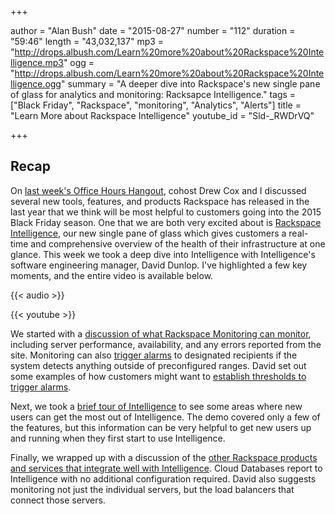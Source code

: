 +++

author = "Alan Bush"
date = "2015-08-27"
number = "112"
duration = "59:46"
length = "43,032,137"
mp3 = "http://drops.albush.com/Learn%20more%20about%20Rackspace%20Intelligence.mp3"
ogg = "http://drops.albush.com/Learn%20more%20about%20Rackspace%20Intelligence.ogg"
summary = "A deeper dive into Rackspace's new single pane of glass for analytics and monitoring: Racksapce Intelligence."
tags = ["Black Friday", "Rackspace", "monitoring", "Analytics", "Alerts"]
title = "Learn More about Rackspace Intelligence"
youtube_id = "Sld-_RWDrVQ"

+++

## Recap

On [last week's Office Hours Hangout](http://www.rackspace.com/blog/black-friday-is-coming/), cohost Drew Cox and I discussed several new tools, features, and products Rackspace has released in the last year that we think will be most helpful to customers going into the 2015 Black Friday season. One that we are both very excited about is [Rackspace Intelligence](http://www.rackspace.com/blog/rackspace-intelligence-new-features/), our new single pane of glass which gives customers a real-time and comprehensive overview of the health of their infrastructure at one glance. This week we took a deep dive into Intelligence with Intelligence's software engineering manager, David Dunlop. I've highlighted a few key moments, and the entire video is available below.

{{< audio >}}

{{< youtube >}}

We started with a [discussion of what Rackspace Monitoring can monitor](https://youtu.be/Sld-_RWDrVQ?t=8m21s), including server performance, availability, and any errors reported from the site. Monitoring can also [trigger alarms](https://youtu.be/Sld-_RWDrVQ?t=13m32s) to designated recipients if the system detects anything outside of preconfigured ranges. David set out some examples of how customers might want to [establish thresholds to trigger alarms](https://youtu.be/Sld-_RWDrVQ?t=17m00s).

Next, we took a [brief tour of Intelligence](https://youtu.be/Sld-_RWDrVQ?t=23m19s) to see some areas where new users can get the most out of Intelligence. The demo covered only a few of the features, but this information can be very helpful to get new users up and running when they first start to use Intelligence.

Finally, we wrapped up with a discussion of the [other Rackspace products and services that integrate well with Intelligence](https://youtu.be/Sld-_RWDrVQ?t=37m49s). Cloud Databases report to Intelligence with no additional configuration required. David also suggests monitoring not just the individual servers, but the load balancers that connect those servers.
